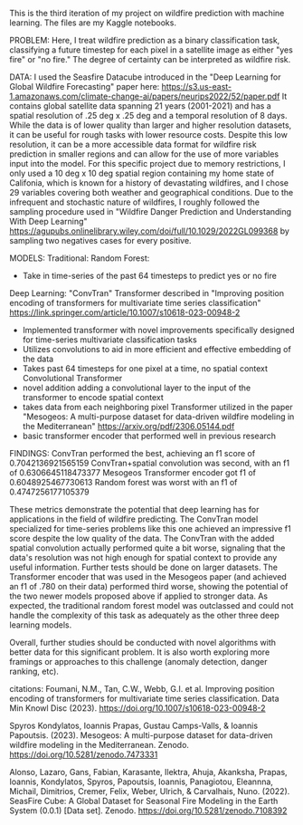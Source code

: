 This is the third iteration of my project on wildfire prediction with machine learning.
The files are my Kaggle notebooks.

PROBLEM:
Here, I treat wildfire prediction as a binary classification task, classifying a future timestep for each pixel in a satellite image as either "yes fire" or "no fire." The degree of certainty can be interpreted as wildfire risk.

DATA:
I used the Seasfire Datacube introduced in the "Deep Learning for Global Wildfire Forecasting" paper here: https://s3.us-east-1.amazonaws.com/climate-change-ai/papers/neurips2022/52/paper.pdf
It contains global satellite data spanning 21 years (2001-2021) and has a spatial resolution of .25 deg x .25 deg and a temporal resolution of 8 days. While the data is of lower quality than larger and higher resolution datasets, it can be useful for rough tasks with lower resource costs.
Despite this low resolution, it can be a more accessible data format for wildfire risk prediction in smaller regions and can allow for the use of more variables input into the model.
For this specific project due to memory restrictions, I only used a 10 deg x 10 deg spatial region containing my home state of Califonia, which is known for a history of devastating wildfires, and I chose 29 variables covering both weather and geographical conditions.
Due to the infrequent and stochastic nature of wildfires, I roughly followed the sampling procedure used in "Wildfire Danger Prediction and Understanding With Deep Learning" https://agupubs.onlinelibrary.wiley.com/doi/full/10.1029/2022GL099368 by sampling two negatives cases for every positive.

MODELS:
Traditional:
Random Forest: 
- Take in time-series of the past 64 timesteps to predict yes or no fire

Deep Learning:
"ConvTran" Transformer described in "Improving position encoding of transformers for multivariate time series classification" https://link.springer.com/article/10.1007/s10618-023-00948-2
- Implemented transformer with novel improvements specifically designed for time-series multivariate classification tasks
- Utilizes convolutions to aid in more efficient and effective embedding of the data
- Takes past 64 timesteps for one pixel at a time, no spatial context
Convolutional Transformer
- novel addition adding a convolutional layer to the input of the transformer to encode spatial context
- takes data from each neighboring pixel
Transformer utilized in the paper "Mesogeos: A multi-purpose dataset for data-driven wildfire modeling in the Mediterranean" https://arxiv.org/pdf/2306.05144.pdf
- basic transformer encoder that performed well in previous research

FINDINGS:
ConvTran performed the best, achieving an f1 score of 0.7042136921565159
ConvTran+spatial convolution was second, with an f1 of 0.6306645118473377
Mesogeos Transformer encoder got f1 of 0.6048925467730613
Random forest was worst with an f1 of 0.4747256177105379

These metrics demonstrate the potential that deep learning has for applications in the field of wildfire predicting. 
The ConvTran model specialized for time-series problems like this one achieved an impressive f1 score despite the low quality of the data.
The ConvTran with the added spatial convolution actually performed quite a bit worse, signaling that the data's resolution was not high enough for spatial context to provide any useful information. Further tests should be done on larger datasets.
The Transformer encoder that was used in the Mesogeos paper (and achieved an f1 of .780 on their data) performed third worse, showing the potential of the two newer models proposed above if applied to stronger data.
As expected, the traditional random forest model was outclassed and could not handle the complexity of this task as adequately as the other three deep learning models.

Overall, further studies should be conducted with novel algorithms with better data for this significant problem. It is also worth exploring more framings or approaches to this challenge (anomaly detection, danger ranking, etc). 

citations:
Foumani, N.M., Tan, C.W., Webb, G.I. et al. Improving position encoding of transformers for multivariate time series classification. Data Min Knowl Disc (2023). https://doi.org/10.1007/s10618-023-00948-2

Spyros Kondylatos, Ioannis Prapas, Gustau Camps-Valls, & Ioannis Papoutsis. (2023). 
Mesogeos: A multi-purpose dataset for data-driven wildfire modeling in the Mediterranean. 
Zenodo. https://doi.org/10.5281/zenodo.7473331

Alonso, Lazaro, Gans, Fabian, Karasante, Ilektra, Ahuja, Akanksha, Prapas, Ioannis, Kondylatos, Spyros, Papoutsis, Ioannis, Panagiotou, Eleannna, Michail, Dimitrios, Cremer, Felix, Weber, Ulrich, & Carvalhais, Nuno. (2022). 
SeasFire Cube: A Global Dataset for Seasonal Fire Modeling in the Earth System (0.0.1) [Data set]. 
Zenodo. https://doi.org/10.5281/zenodo.7108392
